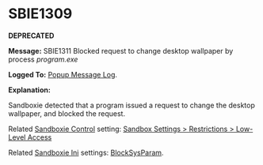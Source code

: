 # SBIE1309

**DEPRECATED**

**Message:** SBIE1311 Blocked request to change desktop wallpaper by process _program.exe_

**Logged To:** [Popup Message Log](PopupMessageLog.md).

**Explanation:**

Sandboxie detected that a program issued a request to change the desktop wallpaper, and blocked the request.

Related [Sandboxie Control](SandboxieControl.md) setting: [Sandbox Settings > Restrictions > Low-Level Access](RestrictionsSettings.md#low-level-access--removed)

Related [Sandboxie Ini](SandboxieIni.md) settings: [BlockSysParam](BlockSysParam.md).
